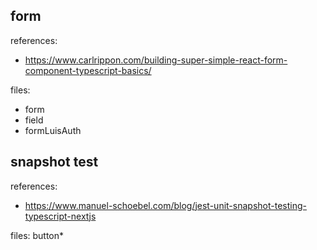 ## form

references: 

* https://www.carlrippon.com/building-super-simple-react-form-component-typescript-basics/

files: 

* form
* field
* formLuisAuth

## snapshot test

references:

* https://www.manuel-schoebel.com/blog/jest-unit-snapshot-testing-typescript-nextjs

files: button*